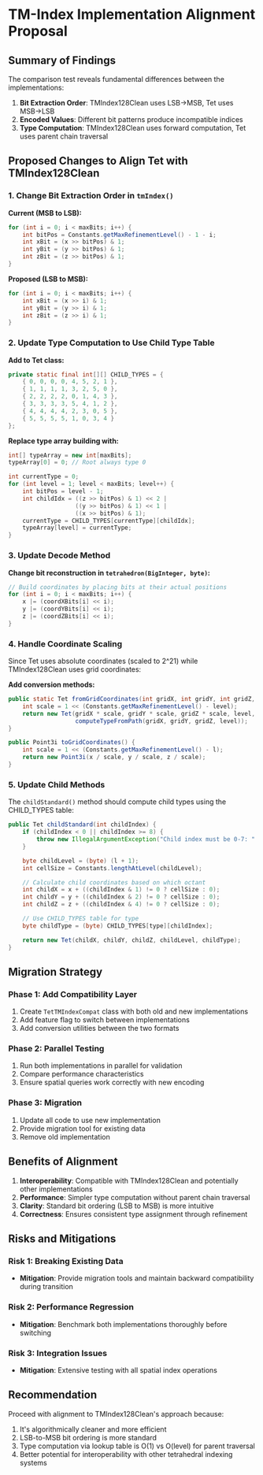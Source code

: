 # TM-Index Implementation Alignment Proposal

## Summary of Findings

The comparison test reveals fundamental differences between the implementations:

1. **Bit Extraction Order**: TMIndex128Clean uses LSB→MSB, Tet uses MSB→LSB
2. **Encoded Values**: Different bit patterns produce incompatible indices
3. **Type Computation**: TMIndex128Clean uses forward computation, Tet uses parent chain traversal

## Proposed Changes to Align Tet with TMIndex128Clean

### 1. Change Bit Extraction Order in `tmIndex()`

**Current (MSB to LSB):**

```java
for (int i = 0; i < maxBits; i++) {
    int bitPos = Constants.getMaxRefinementLevel() - 1 - i;
    int xBit = (x >> bitPos) & 1;
    int yBit = (y >> bitPos) & 1;
    int zBit = (z >> bitPos) & 1;
}
```

**Proposed (LSB to MSB):**

```java
for (int i = 0; i < maxBits; i++) {
    int xBit = (x >> i) & 1;
    int yBit = (y >> i) & 1;
    int zBit = (z >> i) & 1;
}
```

### 2. Update Type Computation to Use Child Type Table

**Add to Tet class:**

```java
private static final int[][] CHILD_TYPES = {
    { 0, 0, 0, 0, 4, 5, 2, 1 },
    { 1, 1, 1, 1, 3, 2, 5, 0 },
    { 2, 2, 2, 2, 0, 1, 4, 3 },
    { 3, 3, 3, 3, 5, 4, 1, 2 },
    { 4, 4, 4, 4, 2, 3, 0, 5 },
    { 5, 5, 5, 5, 1, 0, 3, 4 }
};
```

**Replace type array building with:**

```java
int[] typeArray = new int[maxBits];
typeArray[0] = 0; // Root always type 0

int currentType = 0;
for (int level = 1; level < maxBits; level++) {
    int bitPos = level - 1;
    int childIdx = ((z >> bitPos) & 1) << 2 | 
                   ((y >> bitPos) & 1) << 1 | 
                   ((x >> bitPos) & 1);
    currentType = CHILD_TYPES[currentType][childIdx];
    typeArray[level] = currentType;
}
```

### 3. Update Decode Method

**Change bit reconstruction in `tetrahedron(BigInteger, byte)`:**

```java
// Build coordinates by placing bits at their actual positions
for (int i = 0; i < maxBits; i++) {
    x |= (coordXBits[i] << i);
    y |= (coordYBits[i] << i);
    z |= (coordZBits[i] << i);
}
```

### 4. Handle Coordinate Scaling

Since Tet uses absolute coordinates (scaled to 2^21) while TMIndex128Clean uses grid coordinates:

**Add conversion methods:**

```java
public static Tet fromGridCoordinates(int gridX, int gridY, int gridZ, byte level) {
    int scale = 1 << (Constants.getMaxRefinementLevel() - level);
    return new Tet(gridX * scale, gridY * scale, gridZ * scale, level, 
                   computeTypeFromPath(gridX, gridY, gridZ, level));
}

public Point3i toGridCoordinates() {
    int scale = 1 << (Constants.getMaxRefinementLevel() - l);
    return new Point3i(x / scale, y / scale, z / scale);
}
```

### 5. Update Child Methods

The `childStandard()` method should compute child types using the CHILD_TYPES table:

```java
public Tet childStandard(int childIndex) {
    if (childIndex < 0 || childIndex >= 8) {
        throw new IllegalArgumentException("Child index must be 0-7: " + childIndex);
    }

    byte childLevel = (byte) (l + 1);
    int cellSize = Constants.lengthAtLevel(childLevel);

    // Calculate child coordinates based on which octant
    int childX = x + ((childIndex & 1) != 0 ? cellSize : 0);
    int childY = y + ((childIndex & 2) != 0 ? cellSize : 0);
    int childZ = z + ((childIndex & 4) != 0 ? cellSize : 0);

    // Use CHILD_TYPES table for type
    byte childType = (byte) CHILD_TYPES[type][childIndex];

    return new Tet(childX, childY, childZ, childLevel, childType);
}
```

## Migration Strategy

### Phase 1: Add Compatibility Layer

1. Create `TetTMIndexCompat` class with both old and new implementations
2. Add feature flag to switch between implementations
3. Add conversion utilities between the two formats

### Phase 2: Parallel Testing

1. Run both implementations in parallel for validation
2. Compare performance characteristics
3. Ensure spatial queries work correctly with new encoding

### Phase 3: Migration

1. Update all code to use new implementation
2. Provide migration tool for existing data
3. Remove old implementation

## Benefits of Alignment

1. **Interoperability**: Compatible with TMIndex128Clean and potentially other implementations
2. **Performance**: Simpler type computation without parent chain traversal
3. **Clarity**: Standard bit ordering (LSB to MSB) is more intuitive
4. **Correctness**: Ensures consistent type assignment through refinement

## Risks and Mitigations

### Risk 1: Breaking Existing Data

- **Mitigation**: Provide migration tools and maintain backward compatibility during transition

### Risk 2: Performance Regression

- **Mitigation**: Benchmark both implementations thoroughly before switching

### Risk 3: Integration Issues

- **Mitigation**: Extensive testing with all spatial index operations

## Recommendation

Proceed with alignment to TMIndex128Clean's approach because:

1. It's algorithmically cleaner and more efficient
2. LSB-to-MSB bit ordering is more standard
3. Type computation via lookup table is O(1) vs O(level) for parent traversal
4. Better potential for interoperability with other tetrahedral indexing systems
